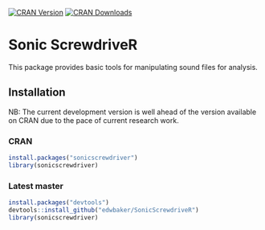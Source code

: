 [![CRAN Version](https://www.r-pkg.org/badges/version/sonicscrewdriver)](https://cran.r-project.org/package=sonicscrewdriver) [![CRAN Downloads](https://cranlogs.r-pkg.org/badges/grand-total/sonicscrewdriver)]()

# Sonic ScrewdriveR
This package provides basic tools for manipulating sound files for analysis. 

## Installation

NB: The current development version is well ahead of the version available on CRAN due to the pace of current research work.

### CRAN
````R
install.packages("sonicscrewdriver")
library(sonicscrewdriver)
````

### Latest master
````R
install.packages("devtools")
devtools::install_github("edwbaker/SonicScrewdriveR")
library(sonicscrewdriver)
````
